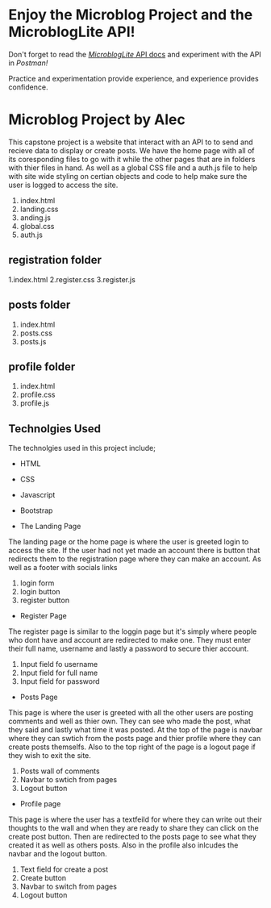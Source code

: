 # Enjoy the Microblog Project and the MicroblogLite API!

Don't forget to read the [*MicroblogLite* API docs](http://microbloglite.us-east-2.elasticbeanstalk.com/docs) and experiment with the API in *Postman!*

Practice and experimentation provide experience, and experience provides confidence.


# Microblog Project by Alec 

This capstone project is a website that interact with an API to to send and recieve data to display or create posts.
We have the home page with all of its coresponding files to go with it while the other pages that are in folders with thier files in hand.
As well as a global CSS file and a auth.js file to help with site wide styling on certian objects and code to help make sure the user is logged to access the site.

1. index.html
2. landing.css
3. anding.js
4. global.css
5. auth.js

## registration folder

1.index.html
2.register.css
3.register.js

## posts folder

1. index.html
2. posts.css
3. posts.js

## profile folder

1. index.html
2. profile.css
3. profile.js

## Technolgies Used 

The technolgies used in this project include;

* HTML
* CSS
* Javascript
* Bootstrap

* The Landing Page 

The landing page or the home page is where the user is greeted login to access the site. If the user had not yet made an account there is button that redirects them 
to the registration page where they can make an account. As well as a footer with socials links 

1. login form 
2. login button 
3. register button 

* Register Page 

The register page is similar to the loggin page but it's simply where people who dont have and account are redirected to make one. They must enter their full name, username and lastly a password to secure thier account.

1. Input field fo username 
2. Input field for full name 
3. Input field for password 

* Posts Page 

This page is where the user is greeted with all the other users are posting comments and well as thier own. They can see who made the post, what they said and lastly what time it was posted.
At the top of the page is navbar where they can swtich from the posts page and thier profile where they can create posts themselfs. Also to the top right of the page is a logout page if they wish to exit the site.

1. Posts wall of comments 
2. Navbar to swtich from pages
3. Logout button 

* Profile page 

This page is where the user has a textfeild for where they can write out their thoughts to the wall and when they are ready to share they can click on the create post button. 
Then are redirected to the posts page to see what they created it as well as others posts. Also in the profile also inlcudes the navbar and the logout button.

1. Text field for create a post 
2. Create button
3. Navbar to switch from pages 
4. Logout button 










